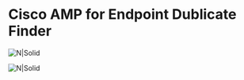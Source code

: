 # Cisco AMP for Endpoint Dublicate Finder

![N|Solid](https://raw.githubusercontent.com/azizaltuntas/Cisco-AMP-for-Endpoint-Dublicate-Finder/master/img/github.PNG)

![N|Solid](https://raw.githubusercontent.com/azizaltuntas/Cisco-AMP-for-Endpoint-Dublicate-Finder/master/img/github2.PNG)

